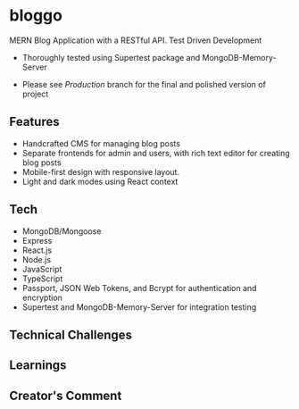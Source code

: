 # bloggo
MERN Blog Application with a RESTful API. Test Driven Development
- Thoroughly tested using Supertest package and MongoDB-Memory-Server

* Please see *Production* branch for the final and polished version of project

## Features

 * Handcrafted CMS for managing blog posts
 * Separate frontends for admin and users, with rich text editor for creating blog posts
 * Mobile-first design with responsive layout.
 * Light and dark modes using React context 
## Tech 

* MongoDB/Mongoose 
* Express 
* React.js 
* Node.js 
* JavaScript
* TypeScript
* Passport, JSON Web Tokens, and Bcrypt for authentication and encryption
* Supertest and MongoDB-Memory-Server for integration testing

## Technical Challenges 

## Learnings 

## Creator's Comment
